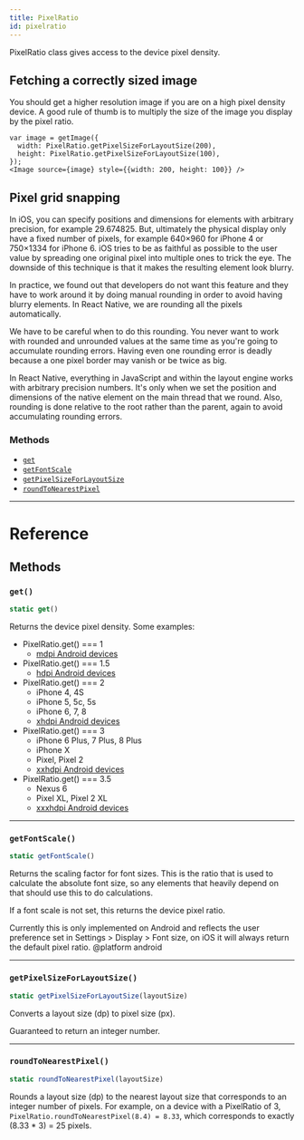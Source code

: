 ```yaml
---
title: PixelRatio
id: pixelratio
---
```


PixelRatio class gives access to the device pixel density.

## Fetching a correctly sized image

You should get a higher resolution image if you are on a high pixel density device. A good rule of thumb is to multiply the size of the image you display by the pixel ratio.

```
var image = getImage({
  width: PixelRatio.getPixelSizeForLayoutSize(200),
  height: PixelRatio.getPixelSizeForLayoutSize(100),
});
<Image source={image} style={{width: 200, height: 100}} />
```

## Pixel grid snapping

In iOS, you can specify positions and dimensions for elements with arbitrary precision, for example 29.674825. But, ultimately the physical display only have a fixed number of pixels, for example 640×960 for iPhone 4 or 750×1334 for iPhone 6. iOS tries to be as faithful as possible to the user value by spreading one original pixel into multiple ones to trick the eye. The downside of this technique is that it makes the resulting element look blurry.

In practice, we found out that developers do not want this feature and they have to work around it by doing manual rounding in order to avoid having blurry elements. In React Native, we are rounding all the pixels automatically.

We have to be careful when to do this rounding. You never want to work with rounded and unrounded values at the same time as you're going to accumulate rounding errors. Having even one rounding error is deadly because a one pixel border may vanish or be twice as big.

In React Native, everything in JavaScript and within the layout engine works with arbitrary precision numbers. It's only when we set the position and dimensions of the native element on the main thread that we round. Also, rounding is done relative to the root rather than the parent, again to avoid accumulating rounding errors.

### Methods

- [`get`](pixelratio.md#get)
- [`getFontScale`](pixelratio.md#getfontscale)
- [`getPixelSizeForLayoutSize`](pixelratio.md#getpixelsizeforlayoutsize)
- [`roundToNearestPixel`](pixelratio.md#roundtonearestpixel)

---

# Reference

## Methods

### `get()`

```jsx
static get()
```

Returns the device pixel density. Some examples:

- PixelRatio.get() === 1
  - [mdpi Android devices](https://material.io/tools/devices/)
- PixelRatio.get() === 1.5
  - [hdpi Android devices](https://material.io/tools/devices/)
- PixelRatio.get() === 2
  - iPhone 4, 4S
  - iPhone 5, 5c, 5s
  - iPhone 6, 7, 8
  - [xhdpi Android devices](https://material.io/tools/devices/)
- PixelRatio.get() === 3
  - iPhone 6 Plus, 7 Plus, 8 Plus
  - iPhone X
  - Pixel, Pixel 2
  - [xxhdpi Android devices](https://material.io/tools/devices/)
- PixelRatio.get() === 3.5
  - Nexus 6
  - Pixel XL, Pixel 2 XL
  - [xxxhdpi Android devices](https://material.io/tools/devices/)

---

### `getFontScale()`

```jsx
static getFontScale()
```

Returns the scaling factor for font sizes. This is the ratio that is used to calculate the absolute font size, so any elements that heavily depend on that should use this to do calculations.

If a font scale is not set, this returns the device pixel ratio.

Currently this is only implemented on Android and reflects the user preference set in Settings > Display > Font size, on iOS it will always return the default pixel ratio. @platform android

---

### `getPixelSizeForLayoutSize()`

```jsx
static getPixelSizeForLayoutSize(layoutSize)
```

Converts a layout size (dp) to pixel size (px).

Guaranteed to return an integer number.

---

### `roundToNearestPixel()`

```jsx
static roundToNearestPixel(layoutSize)
```

Rounds a layout size (dp) to the nearest layout size that corresponds to an integer number of pixels. For example, on a device with a PixelRatio of 3, `PixelRatio.roundToNearestPixel(8.4) = 8.33`, which corresponds to exactly (8.33 \* 3) = 25 pixels.
